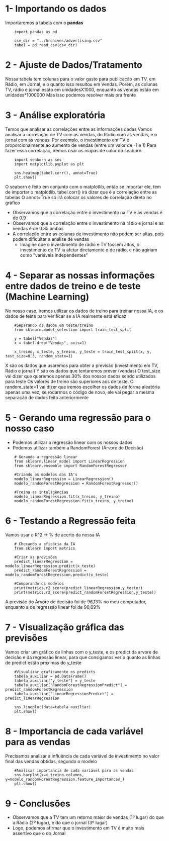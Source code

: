# 1- Importando os dados
Importaremos a tabela com o **pandas**
```
    import pandas as pd

    csv_dir = "../Archives/advertising.csv"
    tabel = pd.read_csv(csv_dir)
```

# 2 - Ajuste de Dados/Tratamento
Nossa tabela tem colunas para o valor gasto para publicação em TV, em Rádio, em Jornal, e o quanto isso resultou em Vendas.
Porém, as colunas TV, rádio e jornal estão em unidadesX1000, enquanto as vendas estão em unidades*1000000
Mas isso podemos resolver mais pra frente

# 3 - Análise exploratória
Temos que analisar as correlações entre as informações dadas
Vamos analisar a correlação de TV com as vendas, do Rádio com as vendas, e o jornal com as vendas.
Por exemplo, o investimento em TV é proporcionalmente ao aumento de vendas (entre um valor de -1 e 1)
Para fazer essa correlação, iremos usar os mapas de calor do seaborn
```
    import seaborn as sns
    import matplotlib.pyplot as plt

    sns.heatmap(tabel.corr(), annot=True)
    plt.show()
```
O seaborn é feito em conjunto com o matplotlib, então se importar ele, tem de importar o matplotlib.
tabel.corr() irá dizer que é a correlação entre as tabelas
O annot=True só irá colocar os valores de correlação direto no gráfico
-   Observamos que a correlação entre o investimento na TV e as vendas é de 0.9
-   Observamos que a correlação entre o investimento na rádio e jornal e as vendas é de 0.35 ambas
-   A correlação entre as colunas de investimento não podem ser altas, pois podem dificultar a análise de vendas
    -   Imagine que o investimento de rádio e TV fossem altos, o investimento de TV ia afetar diretamente o de rádio, e não agiriam como "variáveis independentes"

# 4 - Separar as nossas informações entre dados de treino e de teste (Machine Learning)
No nosso caso, iremos utilizar os dados de treino para treinar nossa IA, e os dados de teste para verificar se a IA realmente está eficaz
```
    #Separando os dados em teste/treino
    from sklearn.model_selection import train_test_split

    y = tabel["Vendas"]
    x = tabel.drop("Vendas", axis=1)

    x_treino, x_teste, y_treino, y_teste = train_test_split(x, y, test_size=0.3, random_state=1)
```
X são os dados que usaremos para obter a previsão (investimento em TV, Rádio e jornal)
Y são os dados que tentaremos prever (vendas)
O test_size vai dizer que queremos apenas 30% dos nossos dados sendo utilizados para teste
Os valores de treino são superiores aos de teste.
O random_state=1 vai dizer que iremos escolher os dados de forma aleatória apenas uma vez, se rodarmos o código de novo, ele vai pegar a mesma separação de dados feito anteriormente

# 5 - Gerando uma regressão para o nosso caso
-   Podemos utilizar a regressão linear com os nossos dados
-   Podemos utilizar também a RandomForest (Árvore de Decisão)
```
    # Gerando a regressão linear
    from sklearn.linear_model import LinearRegression
    from sklearn.ensemble import RandomForestRegressor

    #Criando os modelos das IA's
    modelo_linearRegression = LinearRegression()
    modelo_randomForestRegression = RandomForestRegressor()

    #Treina as inteligências
    modelo_linearRegression.fit(x_treino, y_treino)
    modelo_randomForestRegression.fit(x_treino, y_treino)
```

# 6 - Testando a Regressão feita
Vamos usar o R^2 -> % de acerto da nossa IA
```
    # Checando a eficácia da IA
    from sklearn import metrics

    #Criar as previsões
    predict_linearRegression = modelo_linearRegression.predict(x_teste)
    predict_randomForestRegression = modelo_randomForestRegression.predict(x_teste)

    #Comparando os modelos
    print(metrics.r2_score(predict_linearRegression,y_teste))
    print(metrics.r2_score(predict_randomForestRegression,y_teste))
```
A previsão do Árvore de decisão foi de 96,13% no meu computador, enquanto a de regressão linear foi de 90,09%

# 7 - Visualização gráfica das previsões
Vamos criar um gráfico de linhas com o y_teste, e os predict da arvore de decisão e da regressão linear, para que consigamos ver o quanto as linhas de predict estão próximas do y_teste
```
    #Visualizar graficamente os predicts
    tabela_auxiliar = pd.DataFrame()
    tabela_auxiliar["y_teste"] = y_teste
    tabela_auxiliar["RandomForestRegressionPredict"] = predict_randomForestRegression
    tabela_auxiliar["LinearRegressionPredict"] = predict_linearRegression

    sns.lineplot(data=tabela_auxiliar)
    plt.show()
```

# 8 - Importancia de cada variável para as vendas
Precisamos analisar a influência de cada variável de investimento no valor final das vendas obtidas, segundo o modelo
```
    #Analisar importancia de cada variável para as vendas
    sns.barplot(x=x_treino.columns, y=modelo_randomForestRegression.feature_importances_)
    plt.show()
```

# 9 - Conclusões
-   Observamos que a TV tem um retorno maior de vendas (1º lugar) do que a Rádio (2º lugar), e do que o jornal (3º lugar)
-   Logo, podemos afirmar que o investimento em TV é muito mais assertivo que o do Jornal








